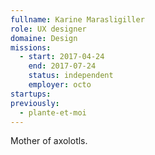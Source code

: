 ```yaml
---
fullname: Karine Marasligiller
role: UX designer
domaine: Design
missions:
  - start: 2017-04-24
    end: 2017-07-24
    status: independent
    employer: octo
startups:
previously:
  - plante-et-moi
---
```


Mother of axolotls.
